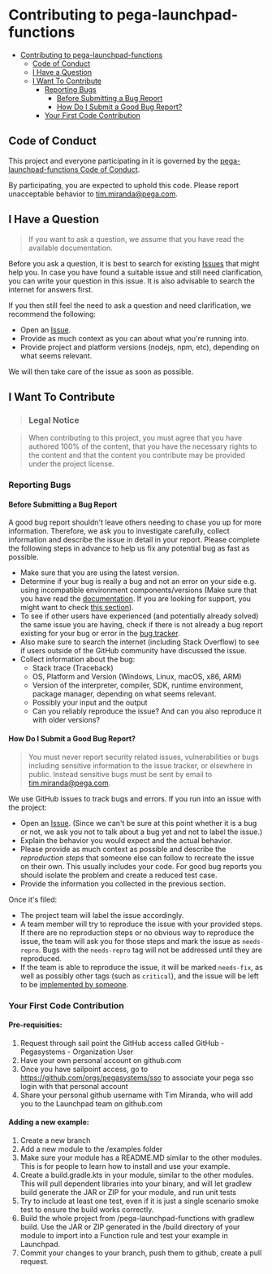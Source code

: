 # Contributing to pega-launchpad-functions

<!-- TOC -->
* [Contributing to pega-launchpad-functions](#contributing-to-pega-launchpad-functions)
  * [Code of Conduct](#code-of-conduct)
  * [I Have a Question](#i-have-a-question)
  * [I Want To Contribute](#i-want-to-contribute)
    * [Reporting Bugs](#reporting-bugs)
      * [Before Submitting a Bug Report](#before-submitting-a-bug-report)
      * [How Do I Submit a Good Bug Report?](#how-do-i-submit-a-good-bug-report)
    * [Your First Code Contribution](#your-first-code-contribution)
<!-- TOC -->

## Code of Conduct

This project and everyone participating in it is governed by the
[pega-launchpad-functions Code of Conduct](https://github.com/pegasystems/pega-launchpad-functions/master/CODE_OF_CONDUCT.md).

By participating, you are expected to uphold this code. Please report unacceptable behavior
to <tim.miranda@pega.com>.

## I Have a Question

> If you want to ask a question, we assume that you have read the available documentation.

Before you ask a question, it is best to search for existing [Issues](https://github.com/pegasystems/pega-launchpad-functions/issues) that might help you. In case you have found a suitable issue and still need clarification, you can write your question in this issue. It is also advisable to search the internet for answers first.

If you then still feel the need to ask a question and need clarification, we recommend the following:

- Open an [Issue](https://github.com/pegasystems/pega-launchpad-functions/issues/new).
- Provide as much context as you can about what you're running into.
- Provide project and platform versions (nodejs, npm, etc), depending on what seems relevant.

We will then take care of the issue as soon as possible.

## I Want To Contribute

> ### Legal Notice <!-- omit in toc -->

> When contributing to this project, you must agree that you have authored 100% of the content, that you have the necessary rights to the content and that the content you contribute may be provided under the project license.

### Reporting Bugs

<!-- omit in toc -->
#### Before Submitting a Bug Report

A good bug report shouldn't leave others needing to chase you up for more information. Therefore, we ask you to investigate carefully, collect information and describe the issue in detail in your report. Please complete the following steps in advance to help us fix any potential bug as fast as possible.

- Make sure that you are using the latest version.
- Determine if your bug is really a bug and not an error on your side e.g. using incompatible environment components/versions (Make sure that you have read the [documentation](). If you are looking for support, you might want to check [this section](#i-have-a-question)).
- To see if other users have experienced (and potentially already solved) the same issue you are having, check if there is not already a bug report existing for your bug or error in the [bug tracker](https://github.com/miratim/PegaLPSTToolsissues?q=label%3Abug).
- Also make sure to search the internet (including Stack Overflow) to see if users outside of the GitHub community have discussed the issue.
- Collect information about the bug:
  - Stack trace (Traceback)
  - OS, Platform and Version (Windows, Linux, macOS, x86, ARM)
  - Version of the interpreter, compiler, SDK, runtime environment, package manager, depending on what seems relevant.
  - Possibly your input and the output
  - Can you reliably reproduce the issue? And can you also reproduce it with older versions?

<!-- omit in toc -->
#### How Do I Submit a Good Bug Report?

> You must never report security related issues, vulnerabilities or bugs including sensitive information to the issue tracker, or elsewhere in public. Instead sensitive bugs must be sent by email to <tim.miranda@pega.com>.
<!-- You may add a PGP key to allow the messages to be sent encrypted as well. -->

We use GitHub issues to track bugs and errors. If you run into an issue with the project:

- Open an [Issue](https://github.com/miratim/PegaLPSTTools/issues/new). (Since we can't be sure at this point whether it is a bug or not, we ask you not to talk about a bug yet and not to label the issue.)
- Explain the behavior you would expect and the actual behavior.
- Please provide as much context as possible and describe the *reproduction steps* that someone else can follow to recreate the issue on their own. This usually includes your code. For good bug reports you should isolate the problem and create a reduced test case.
- Provide the information you collected in the previous section.

Once it's filed:

- The project team will label the issue accordingly.
- A team member will try to reproduce the issue with your provided steps. If there are no reproduction steps or no obvious way to reproduce the issue, the team will ask you for those steps and mark the issue as `needs-repro`. Bugs with the `needs-repro` tag will not be addressed until they are reproduced.
- If the team is able to reproduce the issue, it will be marked `needs-fix`, as well as possibly other tags (such as `critical`), and the issue will be left to be [implemented by someone](#your-first-code-contribution).

<!-- You might want to create an issue template for bugs and errors that can be used as a guide and that defines the structure of the information to be included. If you do so, reference it here in the description. -->

### Your First Code Contribution

#### Pre-requisities:

1. Request through sail point the GitHub access called GitHub - Pegasystems - Organization User
2. Have your own personal account on github.com
3. Once you have sailpoint access, go to https://github.com/orgs/pegasystems/sso to associate your pega sso login with that personal account
4. Share your personal github username with Tim Miranda, who will add you to the Launchpad team on github.com
   
#### Adding a new example:

1. Create a new branch
2. Add a new module to the /examples folder
3. Make sure your module has a README.MD similar to the other modules. This is for people to learn how to install and use your example.
4. Create a build.gradle.kts in your module, similar to the other modules. This will pull dependent libraries into your binary, and will let gradlew build generate the JAR or ZIP for your module, and run unit tests
5. Try to include at least one test, even if it is just a single scenario smoke test to ensure the build works correctly.
6. Build the whole project from /pega-launchpad-functions with gradlew build. Use the JAR or ZIP generated in the /build directory of your module to import into a Function rule and test your example in Launchpad.
7. Commit your changes to your branch, push them to github, create a pull request.
